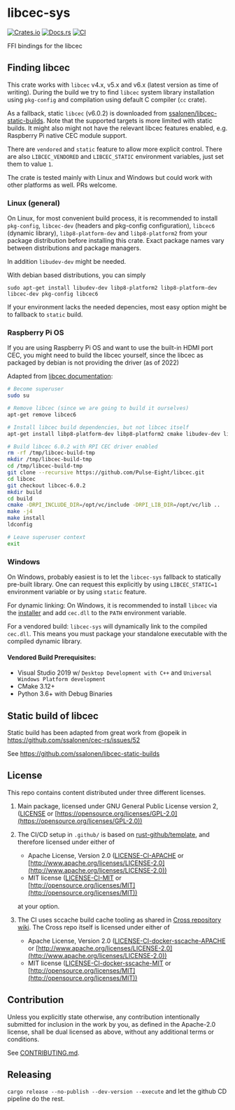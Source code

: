 # libcec-sys

[![Crates.io](https://img.shields.io/crates/v/libcec-sys.svg)](https://crates.io/crates/libcec-sys)
[![Docs.rs](https://docs.rs/libcec-sys/badge.svg)](https://docs.rs/libcec-sys)
[![CI](https://github.com/ssalonen/libcec-sys/workflows/Continuous%20Integration/badge.svg)](https://github.com/ssalonen/libcec-sys/actions)

FFI bindings for the libcec

## Finding libcec

This crate works with `libcec` v4.x, v5.x and v6.x (latest version as time of writing). During the build we try to find `libcec` system library installation using `pkg-config` and compilation using default C compiler (`cc` crate). 

As a fallback, static `libcec` (v6.0.2) is downloaded from [ssalonen/libcec-static-builds](https://github.com/ssalonen/libcec-static-builds/releases/tag/libcec-v6.0.2). Note that the supported targets is more limited with static builds. It might also might not have the relevant libcec features enabled, e.g. Raspberry Pi native CEC module support.

There are `vendored` and `static` feature to allow more explicit control. There are also `LIBCEC_VENDORED` and `LIBCEC_STATIC` environment variables, just set them to value `1`.

The crate is tested mainly with Linux and Windows but could work with other platforms as well. PRs welcome.

### Linux (general)

On Linux, for most convenient build process, it is recommended to install `pkg-config`, `libcec-dev` (headers and pkg-config configuration), `libcec6` (dynamic library), `libp8-platform-dev` and `libp8-platform2` from your package distribution before installing this crate. Exact package names vary between distributions and package managers.

In addition `libudev-dev` might be needed.

With debian based distributions, you can simply

```
sudo apt-get install libudev-dev libp8-platform2 libp8-platform-dev libcec-dev pkg-config libcec6
```

If your environment lacks the needed depencies, most easy option might be to fallback to `static` build.

### Raspberry Pi OS

If you are using Raspberry Pi OS and want to use the built-in HDMI port CEC, you might need to build the libcec yourself, since the libcec as packaged by debian is not providing the driver (as of 2022)

Adapted from [libcec documentation](https://github.com/Pulse-Eight/libcec/blob/master/docs/README.raspberrypi.md):

```sh
# Become superuser
sudo su

# Remove libcec (since we are going to build it ourselves)
apt-get remove libcec6

# Install libcec build dependencies, but not libcec itself
apt-get install libp8-platform-dev libp8-platform2 cmake libudev-dev libxrandr-dev python3-dev swig git

# Build libcec 6.0.2 with RPI CEC driver enabled
rm -rf /tmp/libcec-build-tmp
mkdir /tmp/libcec-build-tmp
cd /tmp/libcec-build-tmp
git clone --recursive https://github.com/Pulse-Eight/libcec.git
cd libcec
git checkout libcec-6.0.2
mkdir build
cd build
cmake -DRPI_INCLUDE_DIR=/opt/vc/include -DRPI_LIB_DIR=/opt/vc/lib ..
make -j4
make install
ldconfig

# Leave superuser context
exit
```

### Windows

On Windows, probably easiest is to let the `libcec-sys` fallback to statically pre-built library. One can request this explicitly by using `LIBCEC_STATIC=1` environment variable or by using `static` feature.

For dynamic linking: On Windows, it is recommended to install `libcec` via the [installer](https://github.com/Pulse-Eight/libcec/releases/latest) and add `cec.dll` to the `PATH` environment variable.

For a vendored build: `libcec-sys` will dynamically link to the compiled `cec.dll`. This means you must package your standalone executable with the compiled dynamic library.

#### Vendored Build Prerequisites:
- Visual Studio 2019 w/ `Desktop Development with C++` and `Universal Windows Platform development`
- CMake 3.12+
- Python 3.6+ with Debug Binaries

## Static build of libcec

Static build has been adapted from great work from @opeik in https://github.com/ssalonen/cec-rs/issues/52

See https://github.com/ssalonen/libcec-static-builds

## License

This repo contains content distributed under three different licenses.

1. Main package, licensed under GNU General Public License version 2, ([LICENSE](LICENSE) or [https://opensource.org/licenses/GPL-2.0](https://opensource.org/licenses/GPL-2.0))

2. The CI/CD setup in `.github/` is based on [rust-github/template](https://github.com/rust-github/template), and therefore licensed under either of

   * Apache License, Version 2.0
      ([LICENSE-CI-APACHE](LICENSE-APACHE) or [http://www.apache.org/licenses/LICENSE-2.0](http://www.apache.org/licenses/LICENSE-2.0))
   * MIT license
      ([LICENSE-CI-MIT](LICENSE-MIT) or [http://opensource.org/licenses/MIT](http://opensource.org/licenses/MIT))

   at your option.

3. The CI uses sccache build cache tooling as shared in [Cross repository wiki](https://github.com/cross-rs/cross/wiki/Recipes). The Cross repo itself is licensed under either of

   * Apache License, Version 2.0
      ([LICENSE-CI-docker-sscache-APACHE](LICENSE-CI-docker-sscache-APACHE) or [http://www.apache.org/licenses/LICENSE-2.0](http://www.apache.org/licenses/LICENSE-2.0))
   * MIT license
      ([LICENSE-CI-docker-sscache-MIT](LICENSE-CI-docker-sscache-MIT) or [http://opensource.org/licenses/MIT](http://opensource.org/licenses/MIT))

## Contribution

Unless you explicitly state otherwise, any contribution intentionally submitted
for inclusion in the work by you, as defined in the Apache-2.0 license, shall be
dual licensed as above, without any additional terms or conditions.

See [CONTRIBUTING.md](CONTRIBUTING.md).

## Releasing

```cargo release --no-publish --dev-version --execute``` and let the github CD pipeline do the rest.
